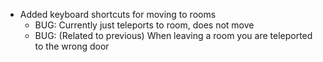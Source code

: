 - Added keyboard shortcuts for moving to rooms
	- BUG: Currently just teleports to room, does not move
	- BUG: (Related to previous) When leaving a room you are teleported to the wrong door